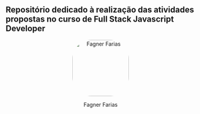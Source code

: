 ## Repositório dedicado à realização das atividades propostas no curso de Full Stack Javascript Developer


<div align="center">
    <img align="center" alt="Fagner Farias" height="150" style="border-radius:50px;" src="https://cdn.discordapp.com/attachments/268139580086026240/1040029352173240350/Design_sem_nome_15.png">
 </div>
 <div align="center">
    <p>Fagner Farias</p>
</div>
